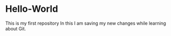 # Hello-World
This is my first repository
In this I am saving my new changes while learning about Git.
